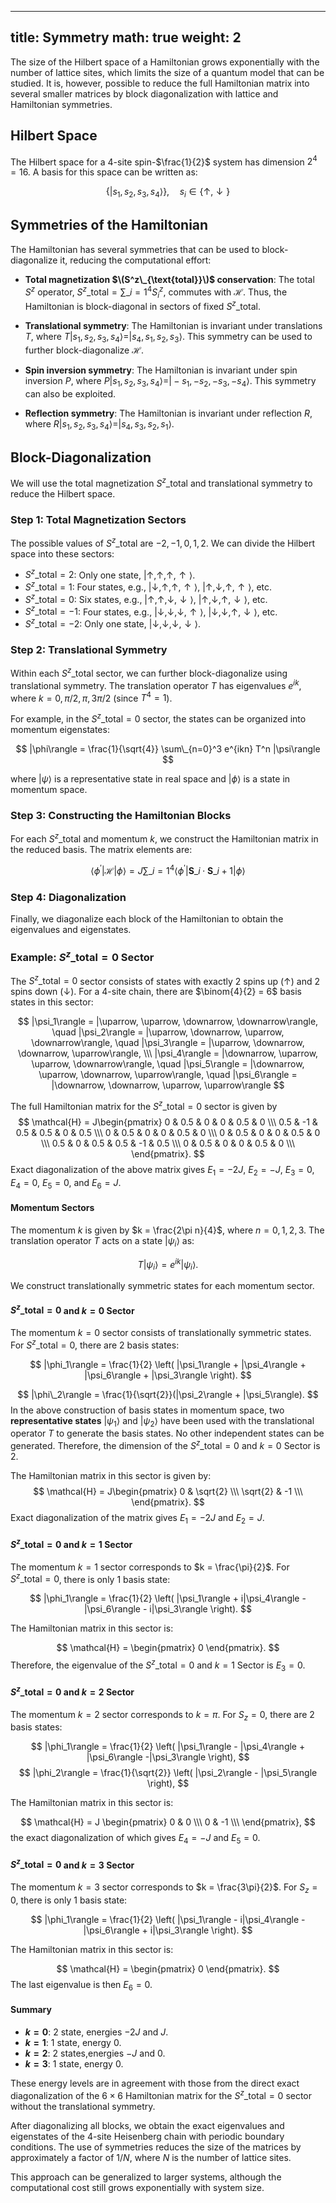 
---
title: Symmetry
math: true
weight: 2
---
The size of the Hilbert space of a Hamiltonian grows exponentially with the number of lattice sites, which limits the size of a quantum model that can be studied. It is, however, possible to reduce the full Hamiltonian matrix into several smaller matrices by block diagonalization with lattice and Hamiltonian symmetries. 

## Hilbert Space

The Hilbert space for a 4-site spin-$\frac{1}{2}$ system has dimension $2^4 = 16$. A basis for this space can be written as:

$$
\{ |s_1, s_2, s_3, s_4\rangle \}, \quad s_i \in \{\uparrow, \downarrow\}
$$

## Symmetries of the Hamiltonian

The Hamiltonian has several symmetries that can be used to block-diagonalize it, reducing the computational effort:

- **Total magnetization $\(S^z\_{\text{total}}\)$ conservation**:
   The total $S^z$ operator, $S^z\_{\text{total}} = \sum\_{i=1}^4 S_i^z$, commutes with $\mathcal{H}$. Thus, the Hamiltonian is block-diagonal in sectors of fixed $S^z\_{\text{total}}$.

- **Translational symmetry**:
   The Hamiltonian is invariant under translations $T$, where $T|s_1, s_2, s_3, s_4\rangle = |s_4, s_1, s_2, s_3\rangle$. This symmetry can be used to further block-diagonalize $\mathcal{H}$.

- **Spin inversion symmetry**:
   The Hamiltonian is invariant under spin inversion $P$, where $P|s_1, s_2, s_3, s_4\rangle = |-s_1, -s_2, -s_3, -s_4\rangle$. This symmetry can also be exploited.

- **Reflection symmetry**:
   The Hamiltonian is invariant under reflection $R$, where $R|s_1, s_2, s_3, s_4\rangle = |s_4, s_3, s_2, s_1\rangle$.

## Block-Diagonalization

We will use the total magnetization $S^z\_{\text{total}}$ and translational symmetry to reduce the Hilbert space.

### Step 1: Total Magnetization Sectors

The possible values of $S^z\_{\text{total}}$ are $-2, -1, 0, 1, 2$. We can divide the Hilbert space into these sectors:

- $S^z\_{\text{total}} = 2$: Only one state, $|\uparrow, \uparrow, \uparrow, \uparrow\rangle$.
- $S^z\_{\text{total}} = 1$: Four states, e.g., $|\downarrow, \uparrow, \uparrow, \uparrow\rangle$, $|\uparrow, \downarrow, \uparrow, \uparrow\rangle$, etc.
- $S^z\_{\text{total}} = 0$: Six states, e.g., $|\uparrow, \uparrow, \downarrow, \downarrow\rangle$, $|\uparrow, \downarrow, \uparrow, \downarrow\rangle$, etc.
- $S^z\_{\text{total}} = -1$: Four states, e.g., $|\downarrow, \downarrow, \downarrow, \uparrow\rangle$, $|\downarrow, \downarrow, \uparrow, \downarrow\rangle$, etc.
- $S^z\_{\text{total}} = -2$: Only one state, $|\downarrow, \downarrow, \downarrow, \downarrow\rangle$.

### Step 2: Translational Symmetry

Within each $S^z\_{\text{total}}$ sector, we can further block-diagonalize using translational symmetry. The translation operator $T$ has eigenvalues $e^{ik}$, where $k = 0, \pi/2, \pi, 3\pi/2$ (since $T^4 = 1$).

For example, in the $S^z\_{\text{total}} = 0$ sector, the states can be organized into momentum eigenstates:

$$
|\phi\rangle = \frac{1}{\sqrt{4}} \sum\_{n=0}^3 e^{ikn} T^n |\psi\rangle
$$

where $|\psi\rangle$ is a representative state in real space and $|\phi\rangle$ is a state in momentum space.

### Step 3: Constructing the Hamiltonian Blocks

For each $S^z\_{\text{total}}$ and momentum $k$, we construct the Hamiltonian matrix in the reduced basis. The matrix elements are:

$$
\langle \phi^{\prime} | \mathcal{H} | \phi \rangle = J \sum\_{i=1}^4 \langle \phi^{\prime} | \mathbf{S}\_i \cdot \mathbf{S}\_{i+1} | \phi \rangle
$$

### Step 4: Diagonalization

Finally, we diagonalize each block of the Hamiltonian to obtain the eigenvalues and eigenstates.

### Example: $S^z\_{\text{total}} = 0$ Sector

The $S^z\_{\text{total}} = 0$ sector consists of states with exactly 2 spins up ($\uparrow$) and 2 spins down ($\downarrow$). For a 4-site chain, there are $\binom{4}{2} = 6$ basis states in this sector:

$$
|\psi_1\rangle = |\uparrow, \uparrow, \downarrow, \downarrow\rangle, \quad |\psi_2\rangle = |\uparrow, \downarrow, \uparrow, \downarrow\rangle, \quad |\psi_3\rangle = |\uparrow, \downarrow, \downarrow, \uparrow\rangle, \\\
|\psi_4\rangle = |\downarrow, \uparrow, \uparrow, \downarrow\rangle, \quad |\psi_5\rangle = |\downarrow, \uparrow, \downarrow, \uparrow\rangle, \quad |\psi_6\rangle = |\downarrow, \downarrow, \uparrow, \uparrow\rangle
$$

The full Hamiltonian matrix for the $S^z\_{\text{total}}=0$ sector is given by
$$
\mathcal{H} = J\begin{pmatrix}
 0 & 0.5 & 0 & 0 & 0.5 & 0 \\\
 0.5 & -1 & 0.5 & 0.5 & 0 & 0.5 \\\
 0 & 0.5 & 0 & 0 & 0.5 & 0 \\\
 0 & 0.5 & 0 & 0 & 0.5 & 0 \\\
 0.5 & 0 & 0.5 & 0.5 & -1 & 0.5 \\\
 0 & 0.5 & 0 & 0 & 0.5 & 0 \\\
\end{pmatrix}.
$$
Exact diagonalization of the above matrix gives $E_1=-2J$, $E_2=-J$, $E_3=0$, $E_4=0$, $E_5=0$, and $E_6=J$.

#### Momentum Sectors
The momentum $k$ is given by $k = \frac{2\pi n}{4}$, where $n = 0, 1, 2, 3$. The translation operator $T$ acts on a state $|\psi_i\rangle$ as:

$$
T |\psi_i\rangle = e^{ik} |\psi_i\rangle.
$$

We construct translationally symmetric states for each momentum sector.

#### $S^z\_{\text{total}} = 0$ and $k = 0$ Sector
The momentum $k = 0$ sector consists of translationally symmetric states. For $S^z\_{\text{total}} = 0$, there are 2 basis states:

$$
|\phi_1\rangle = \frac{1}{2} \left( |\psi_1\rangle + |\psi_4\rangle + |\psi_6\rangle + |\psi_3\rangle \right).
$$

$$
|\phi\_2\rangle = \frac{1}{\sqrt{2}}(|\psi_2\rangle + |\psi_5\rangle).
$$
In the above construction of basis states in momentum space, two **representative states** $|\psi_1\rangle$ and $|\psi_2\rangle$ have been used with the translational operator $T$ to generate the basis states. No other independent states can be generated. Therefore, the dimension of the $S^z\_{\text{total}} = 0$ and $k = 0$ Sector is 2.

The Hamiltonian matrix in this sector is given by:
$$
\mathcal{H} = J\begin{pmatrix}
0 & \sqrt{2} \\\
\sqrt{2} & -1 \\\
\end{pmatrix}.
$$
Exact diagonalization of the matrix gives $E_1=-2J$ and $E_2=J$.

#### $S^z\_{\text{total}} = 0$ and $k = 1$ Sector
The momentum $k = 1$ sector corresponds to $k = \frac{\pi}{2}$. For $S^z\_{\text{total}} = 0$, there is only 1 basis state:

$$
|\phi_1\rangle = \frac{1}{2} \left( |\psi_1\rangle + i|\psi_4\rangle - |\psi_6\rangle - i|\psi_3\rangle \right).
$$

The Hamiltonian matrix in this sector is:

$$
\mathcal{H} = \begin{pmatrix}
0
\end{pmatrix}.
$$
Therefore, the eigenvalue of the $S^z\_{\text{total}} = 0$ and $k = 1$ Sector is $E_3=0$.

#### $S^z\_{\text{total}} = 0$ and $k = 2$ Sector
The momentum $k = 2$ sector corresponds to $k = \pi$. For $S_z = 0$, there are 2 basis states:

$$
|\phi_1\rangle = \frac{1}{2} \left( |\psi_1\rangle - |\psi_4\rangle + |\psi_6\rangle -|\psi_3\rangle \right),
$$
$$
|\phi_2\rangle = \frac{1}{\sqrt{2}} \left( |\psi_2\rangle - |\psi_5\rangle \right),
$$

The Hamiltonian matrix in this sector is:

$$
\mathcal{H} = J \begin{pmatrix}
0 & 0 \\\
0 & -1 \\\
\end{pmatrix},
$$
the exact diagonalization of which gives $E_4=-J$ and $E_5=0$.

#### $S^z\_{\text{total}} = 0$ and $k = 3$ Sector
The momentum $k = 3$ sector corresponds to $k = \frac{3\pi}{2}$. For $S_z = 0$, there is only 1 basis state:

$$
|\phi_1\rangle = \frac{1}{2} \left( |\psi_1\rangle - i|\psi_4\rangle - |\psi_6\rangle + i|\psi_3\rangle \right).
$$

The Hamiltonian matrix in this sector is:

$$
\mathcal{H} = \begin{pmatrix}
0
\end{pmatrix}.
$$
The last eigenvalue is then $E_6=0$.

#### Summary
- **$k = 0$**: 2 state, energies $-2J$ and $J$.
- **$k = 1$**: 1 state, energy $0$.
- **$k = 2$**: 2 states,energies $-J$ and $0$.
- **$k = 3$**: 1 state, energy $0$.

These energy levels are in agreement with those from the direct exact diagonalization of the $6\times 6$ Hamiltonian matrix for the $S^z\_{\text{total}}=0$ sector without the translational symmetry.

After diagonalizing all blocks, we obtain the exact eigenvalues and eigenstates of the 4-site Heisenberg chain with periodic boundary conditions. The use of symmetries reduces the size of the matrices by approximately a factor of $1/N$, where $N$ is the number of lattice sites.

This approach can be generalized to larger systems, although the computational cost still grows exponentially with system size.
